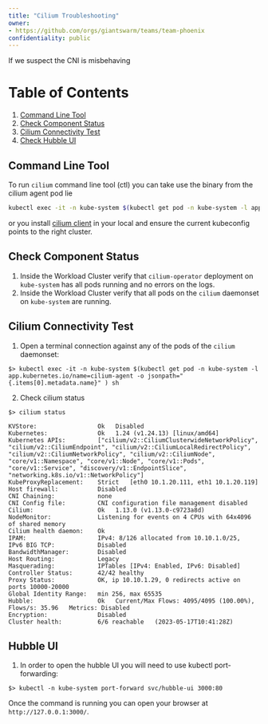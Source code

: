 ```yaml
---
title: "Cilium Troubleshooting"
owner:
- https://github.com/orgs/giantswarm/teams/team-phoenix
confidentiality: public
---
```


If we suspect the CNI is misbehaving 

# Table of Contents
1. [Command Line Tool](#command-line-tool)
1. [Check Component Status](#check-component-status)
1. [Cilium Connectivity Test](#cilium-connectivity-test)
1. [Check Hubble UI](#hubble-ui)

## Command Line Tool

To run `cilium` command line tool (ctl) you can take use the binary from the cilium agent pod lie

```bash
kubectl exec -it -n kube-system $(kubectl get pod -n kube-system -l app.kubernetes.io/name=cilium-agent -o jsonpath="{.items[0].metadata.name}" ) sh
```

or you install [cilium client](https://docs.cilium.io/en/stable/gettingstarted/k8s-install-default/#install-the-cilium-cli) in your local and ensure the current kubeconfig points to the right cluster.

## Check Component Status

1) Inside the Workload Cluster verify that `cilium-operator` deployment on `kube-system` has all pods running and no errors on the logs.
2) Inside the Workload Cluster verify that all pods on the `cilium` daemonset on `kube-system` are running.

## Cilium Connectivity Test

1) Open a terminal connection against any of the pods of the `cilium` daemonset:

```
$> kubectl exec -it -n kube-system $(kubectl get pod -n kube-system -l app.kubernetes.io/name=cilium-agent -o jsonpath="{.items[0].metadata.name}" ) sh
```

2) Check cilium status

```
$> cilium status

KVStore:                 Ok   Disabled
Kubernetes:              Ok   1.24 (v1.24.13) [linux/amd64]
Kubernetes APIs:         ["cilium/v2::CiliumClusterwideNetworkPolicy", "cilium/v2::CiliumEndpoint", "cilium/v2::CiliumLocalRedirectPolicy", "cilium/v2::CiliumNetworkPolicy", "cilium/v2::CiliumNode", "core/v1::Namespace", "core/v1::Node", "core/v1::Pods", "core/v1::Service", "discovery/v1::EndpointSlice", "networking.k8s.io/v1::NetworkPolicy"]
KubeProxyReplacement:    Strict   [eth0 10.1.20.111, eth1 10.1.20.119]
Host firewall:           Disabled
CNI Chaining:            none
CNI Config file:         CNI configuration file management disabled
Cilium:                  Ok   1.13.0 (v1.13.0-c9723a8d)
NodeMonitor:             Listening for events on 4 CPUs with 64x4096 of shared memory
Cilium health daemon:    Ok
IPAM:                    IPv4: 8/126 allocated from 10.10.1.0/25,
IPv6 BIG TCP:            Disabled
BandwidthManager:        Disabled
Host Routing:            Legacy
Masquerading:            IPTables [IPv4: Enabled, IPv6: Disabled]
Controller Status:       42/42 healthy
Proxy Status:            OK, ip 10.10.1.29, 0 redirects active on ports 10000-20000
Global Identity Range:   min 256, max 65535
Hubble:                  Ok   Current/Max Flows: 4095/4095 (100.00%), Flows/s: 35.96   Metrics: Disabled
Encryption:              Disabled
Cluster health:          6/6 reachable   (2023-05-17T10:41:28Z)
```

## Hubble UI

1) In order to open the hubble UI you will need to use kubectl port-forwarding:

```
$> kubectl -n kube-system port-forward svc/hubble-ui 3000:80
```

Once the command is running you can open your browser at `http://127.0.0.1:3000/`.
